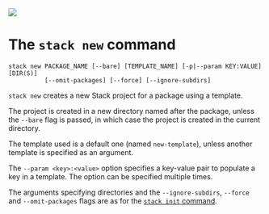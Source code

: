 <div class="hidden-warning"><a href="https://docs.haskellstack.org/"><img src="https://cdn.jsdelivr.net/gh/commercialhaskell/stack/doc/img/hidden-warning.svg"></a></div>

# The `stack new` command

~~~text
stack new PACKAGE_NAME [--bare] [TEMPLATE_NAME] [-p|--param KEY:VALUE] [DIR(S)]
          [--omit-packages] [--force] [--ignore-subdirs]
~~~

`stack new` creates a new Stack project for a package using a template.

The project is created in a new directory named after the package, unless the
`--bare` flag is passed, in which case the project is created in the current
directory.

The template used is a default one (named `new-template`), unless another
template is specified as an argument.

The `--param <key>:<value>` option specifies a key-value pair to populate a key
in a template. The option can be specified multiple times.

The arguments specifying directories and the `--ignore-subdirs`, `--force` and
`--omit-packages` flags are as for the [`stack init` command](init_command.md).
